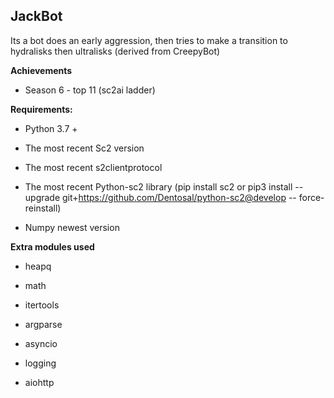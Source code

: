## JackBot ##

Its a bot does an early aggression, then tries to make a transition to hydralisks then ultralisks (derived from 
CreepyBot)

**Achievements** 

- Season 6 - top 11 (sc2ai ladder)

**Requirements:**

- Python 3.7 +

- The most recent Sc2 version

- The most recent s2clientprotocol

- The most recent Python-sc2 library (pip install sc2 or pip3 install --upgrade git+https://github.com/Dentosal/python-sc2@develop -- force-reinstall)

- Numpy newest version

**Extra modules used**

- heapq

- math

- itertools

- argparse

- asyncio

- logging

- aiohttp
